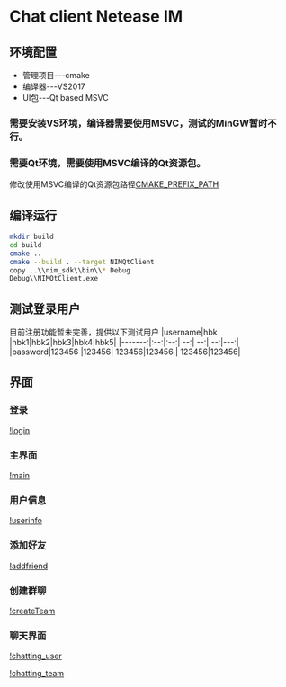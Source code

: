 # Chat client Netease IM

## 环境配置
- 管理项目---cmake
- 编译器---VS2017
- UI包---Qt based MSVC
### 需要安装VS环境，编译器需要使用MSVC，测试的MinGW暂时不行。
### 需要Qt环境，需要使用MSVC编译的Qt资源包。
修改使用MSVC编译的Qt资源包路径[CMAKE_PREFIX_PATH](CMakeLists.txt#L5)

## 编译运行
```bash
mkdir build
cd build
cmake ..
cmake --build . --target NIMQtClient
copy ..\\nim_sdk\\bin\\* Debug
Debug\\NIMQtClient.exe
```

## 测试登录用户
目前注册功能暂未完善，提供以下测试用户
|username|hbk |hbk1|hbk2|hbk3|hbk4|hbk5|
|-------:|:--:|:--:| --:| --:| --:|---:|
|password|123456 |123456| 123456|123456 | 123456|123456|

## 界面

### 登录
[!login](image/login.png)

### 主界面
[!main](image/main.png)

### 用户信息
[!userinfo](image/userinfo.png)

### 添加好友
[!addfriend](image/addfriend.png)

### 创建群聊
[!createTeam](image/createteam.png)

### 聊天界面
[!chatting_user](image/chat1.png)

[!chatting_team](image/chat2.png)
